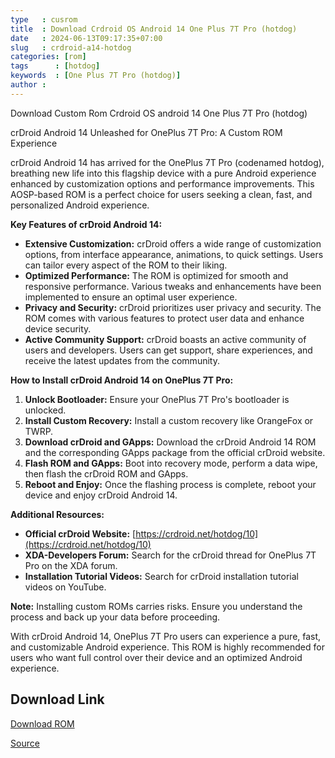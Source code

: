 ```yaml
---
type   : cusrom
title  : Download Crdroid OS Android 14 One Plus 7T Pro (hotdog)
date   : 2024-06-13T09:17:35+07:00
slug   : crdroid-a14-hotdog
categories: [rom]
tags      : [hotdog]
keywords  : [One Plus 7T Pro (hotdog)]
author :
---
```


Download Custom Rom Crdroid OS android 14 One Plus 7T Pro (hotdog)

crDroid Android 14 Unleashed for OnePlus 7T Pro: A Custom ROM Experience

crDroid Android 14 has arrived for the OnePlus 7T Pro (codenamed hotdog), breathing new life into this flagship device with a pure Android experience enhanced by customization options and performance improvements. This AOSP-based ROM is a perfect choice for users seeking a clean, fast, and personalized Android experience.

**Key Features of crDroid Android 14:**

* **Extensive Customization:** crDroid offers a wide range of customization options, from interface appearance, animations, to quick settings. Users can tailor every aspect of the ROM to their liking.
* **Optimized Performance:** The ROM is optimized for smooth and responsive performance. Various tweaks and enhancements have been implemented to ensure an optimal user experience.
* **Privacy and Security:** crDroid prioritizes user privacy and security. The ROM comes with various features to protect user data and enhance device security.
* **Active Community Support:** crDroid boasts an active community of users and developers. Users can get support, share experiences, and receive the latest updates from the community.

**How to Install crDroid Android 14 on OnePlus 7T Pro:**

1. **Unlock Bootloader:** Ensure your OnePlus 7T Pro's bootloader is unlocked.
2. **Install Custom Recovery:** Install a custom recovery like OrangeFox or TWRP.
3. **Download crDroid and GApps:** Download the crDroid Android 14 ROM and the corresponding GApps package from the official crDroid website.
4. **Flash ROM and GApps:** Boot into recovery mode, perform a data wipe, then flash the crDroid ROM and GApps.
5. **Reboot and Enjoy:** Once the flashing process is complete, reboot your device and enjoy crDroid Android 14.

**Additional Resources:**

* **Official crDroid Website:** [https://crdroid.net/hotdog/10](https://crdroid.net/hotdog/10)
* **XDA-Developers Forum:** Search for the crDroid thread for OnePlus 7T Pro on the XDA forum.
* **Installation Tutorial Videos:** Search for crDroid installation tutorial videos on YouTube.

**Note:** Installing custom ROMs carries risks. Ensure you understand the process and back up your data before proceeding.

With crDroid Android 14, OnePlus 7T Pro users can experience a pure, fast, and customizable Android experience. This ROM is highly recommended for users who want full control over their device and an optimized Android experience.



## Download Link
[Download ROM](https://sourceforge.net/projects/crdroid/files/hotdog/10.x/)

[Source](https://crdroid.net/hotdog/9)

